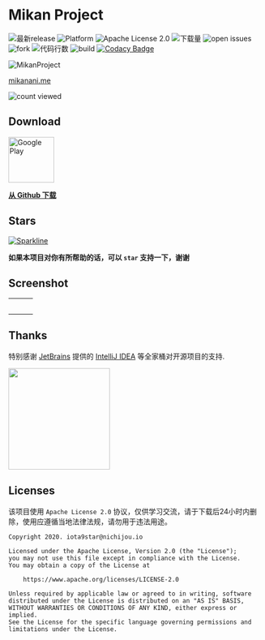 # Mikan Project

![最新release](https://img.shields.io/github/v/release/iota9star/mikan_flutter) ![Platform](https://img.shields.io/badge/support%20platform-android%20%7C%20ios%20%7C%20windows%20%7C%20macos%20%7C%20linux-green) ![Apache License 2.0](https://img.shields.io/github/license/iota9star/mikan_flutter) ![下载量](https://img.shields.io/github/downloads/iota9star/mikan_flutter/total) ![open issues](https://img.shields.io/github/issues/iota9star/mikan_flutter) ![fork](https://img.shields.io/github/forks/iota9star/mikan_flutter?style=social) ![代码行数](https://img.shields.io/tokei/lines/github/iota9star/mikan_flutter) ![build](https://img.shields.io/github/actions/workflow/status/iota9star/mikan_flutter/build-apps.yml) [![Codacy Badge](https://api.codacy.com/project/badge/Grade/f969750dc4aa424ead664219ddcf321d)](https://app.codacy.com/gh/iota9star/mikan_flutter?utm_source=github.com&utm_medium=referral&utm_content=iota9star/mikan_flutter&utm_campaign=Badge_Grade)

![[MikanProject](https://mikanani.me)](static/art/banner.png)

[mikanani.me](https://mikanani.me)

![count viewed](https://count.getloli.com/get/@iota9star:mikan_flutter?theme=rule34)

## Download

<a href="https://play.google.com/store/apps/details?id=io.nichijou.flutter.mikan" target="_blank"><img alt="Google Play" height="90" src="https://play.google.com/intl/en_US/badges/images/generic/en_badge_web_generic.png"/></a>

[**从 Github 下载**](https://github.com/iota9star/mikan_flutter/releases/latest)

## Stars

[![Sparkline](https://stars.medv.io/iota9star/mikan_flutter.svg)](https://stars.medv.io/iota9star/mikan_flutter)

**如果本项目对你有所帮助的话，可以 `star` 支持一下，谢谢**

## Screenshot  

<table>
  <tr>
    <td><img alt="" src="static/screenshot/IMG_0348.PNG"></td>
    <td><img alt="" src="static/screenshot/IMG_0349.PNG"></td>
    <td><img alt="" src="static/screenshot/IMG_0350.PNG"></td>
  <tr>
  <tr>
    <td><img alt="" src="static/screenshot/IMG_0352.PNG"></td>
    <td><img alt="" src="static/screenshot/IMG_0353.PNG"></td>
    <td><img alt="" src="static/screenshot/IMG_0354.PNG"></td>
  <tr>
  <tr>
    <td><img alt="" src="static/screenshot/IMG_0355.PNG"></td>
    <td><img alt="" src="static/screenshot/IMG_0356.PNG"></td>
    <td><img alt="" src="static/screenshot/IMG_0358.PNG"></td>
  <tr>
  <tr>
    <td><img alt="" src="static/screenshot/IMG_0359.PNG"></td>
    <td><img alt="" src="static/screenshot/IMG_0360.PNG"></td>
    <td><img alt="" src="static/screenshot/IMG_0361.PNG"></td>
  <tr>
  <tr>
    <td><img alt="" src="static/screenshot/img.png"></td>
    <td><img alt="" src="static/screenshot/img_1.png"></td>
    <td><img alt="" src="static/screenshot/img_2.png"></td>
  <tr>
</table>

## Thanks

特别感谢 [JetBrains](https://www.jetbrains.com/?from=mikan_flutter)
提供的 [IntelliJ IDEA](https://www.jetbrains.com/idea)
等全家桶对开源项目的支持.

[<img src="static/jetbrains/jetbrains.png" width="200"/>](https://www.jetbrains.com/?from=mikan_flutter)

## Licenses

该项目使用 `Apache License 2.0` 协议，仅供学习交流，请于下载后24小时内删除，使用应遵循当地法律法规，请勿用于违法用途。

``` text
Copyright 2020. iota9star@nichijou.io

Licensed under the Apache License, Version 2.0 (the "License");
you may not use this file except in compliance with the License.
You may obtain a copy of the License at

    https://www.apache.org/licenses/LICENSE-2.0

Unless required by applicable law or agreed to in writing, software
distributed under the License is distributed on an "AS IS" BASIS,
WITHOUT WARRANTIES OR CONDITIONS OF ANY KIND, either express or implied.
See the License for the specific language governing permissions and
limitations under the License.
```